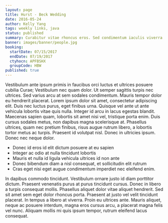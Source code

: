 ```yaml
---
layout: page
title: Hurst - Beck Wedding
date: 2016-05-24
author: Kelly Yang
tags: weekly links, java
status: published
summary: Curabitur vitae rhoncus eros. Sed condimentum iaculis viverra. Nunc.
banner: images/banner/people.jpg
booking:
  startDate: 07/15/2017
  endDate: 07/19/2017
  ctyhocn: APFBSHX
  groupCode: HBW
published: true
---
```

Vestibulum ante ipsum primis in faucibus orci luctus et ultrices posuere cubilia Curae; Vestibulum nec quam dolor. Ut semper sagittis turpis nec ultrices. Sed varius arcu at sem sodales condimentum. Mauris tempor dolor eu hendrerit placerat. Lorem ipsum dolor sit amet, consectetur adipiscing elit. Duis nec luctus purus, eget finibus urna. Quisque vel ante ut ante vehicula lobortis vitae quis nulla. Integer id arcu in lacus egestas blandit. Maecenas sapien quam, lobortis sit amet nisi vel, tristique porta enim. Duis cursus sodales metus, non dapibus magna scelerisque at. Phasellus ultrices, quam nec pretium finibus, risus augue rutrum libero, a lobortis tortor metus ac turpis. Praesent id volutpat nisl. Donec in ultricies ipsum. Donec nec neque dolor.

* Donec id eros id elit dictum posuere at eu sapien
* Integer ac odio at nulla tincidunt lobortis
* Mauris et nulla id ligula vehicula ultrices id non ante
* Donec bibendum diam a nisl consequat, et sollicitudin elit rutrum
* Cras eget nisi eget augue condimentum imperdiet nec eleifend enim.

In dapibus commodo tincidunt. Vestibulum ornare justo id diam porttitor dictum. Praesent venenatis purus at purus tincidunt cursus. Donec in libero a turpis consequat mollis. Phasellus aliquet dolor vitae aliquet hendrerit. Sed sit amet sem eget dolor rhoncus porta. Praesent at justo vel velit tincidunt placerat. In tempus a libero at viverra. Proin eu ultrices ante. Mauris aliquet, neque ac posuere interdum, magna eros cursus arcu, a placerat magna felis vel nunc. Aliquam mollis mi quis ipsum tempor, rutrum eleifend lacus consequat.
